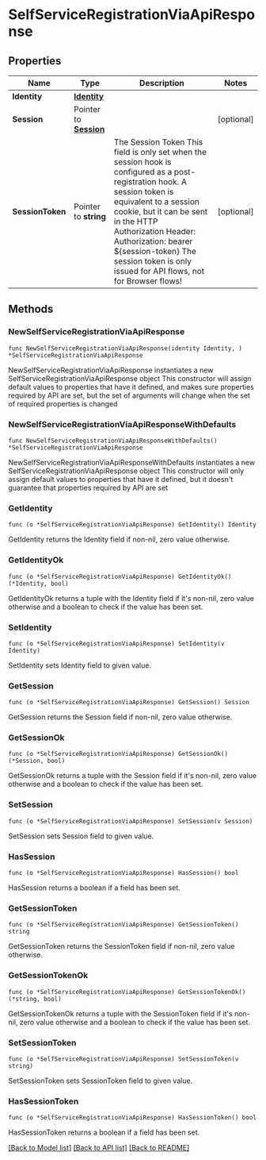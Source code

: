 # SelfServiceRegistrationViaApiResponse

## Properties

Name | Type | Description | Notes
------------ | ------------- | ------------- | -------------
**Identity** | [**Identity**](Identity.md) |  | 
**Session** | Pointer to [**Session**](Session.md) |  | [optional] 
**SessionToken** | Pointer to **string** | The Session Token  This field is only set when the session hook is configured as a post-registration hook.  A session token is equivalent to a session cookie, but it can be sent in the HTTP Authorization Header:  Authorization: bearer ${session-token}  The session token is only issued for API flows, not for Browser flows! | [optional] 

## Methods

### NewSelfServiceRegistrationViaApiResponse

`func NewSelfServiceRegistrationViaApiResponse(identity Identity, ) *SelfServiceRegistrationViaApiResponse`

NewSelfServiceRegistrationViaApiResponse instantiates a new SelfServiceRegistrationViaApiResponse object
This constructor will assign default values to properties that have it defined,
and makes sure properties required by API are set, but the set of arguments
will change when the set of required properties is changed

### NewSelfServiceRegistrationViaApiResponseWithDefaults

`func NewSelfServiceRegistrationViaApiResponseWithDefaults() *SelfServiceRegistrationViaApiResponse`

NewSelfServiceRegistrationViaApiResponseWithDefaults instantiates a new SelfServiceRegistrationViaApiResponse object
This constructor will only assign default values to properties that have it defined,
but it doesn't guarantee that properties required by API are set

### GetIdentity

`func (o *SelfServiceRegistrationViaApiResponse) GetIdentity() Identity`

GetIdentity returns the Identity field if non-nil, zero value otherwise.

### GetIdentityOk

`func (o *SelfServiceRegistrationViaApiResponse) GetIdentityOk() (*Identity, bool)`

GetIdentityOk returns a tuple with the Identity field if it's non-nil, zero value otherwise
and a boolean to check if the value has been set.

### SetIdentity

`func (o *SelfServiceRegistrationViaApiResponse) SetIdentity(v Identity)`

SetIdentity sets Identity field to given value.


### GetSession

`func (o *SelfServiceRegistrationViaApiResponse) GetSession() Session`

GetSession returns the Session field if non-nil, zero value otherwise.

### GetSessionOk

`func (o *SelfServiceRegistrationViaApiResponse) GetSessionOk() (*Session, bool)`

GetSessionOk returns a tuple with the Session field if it's non-nil, zero value otherwise
and a boolean to check if the value has been set.

### SetSession

`func (o *SelfServiceRegistrationViaApiResponse) SetSession(v Session)`

SetSession sets Session field to given value.

### HasSession

`func (o *SelfServiceRegistrationViaApiResponse) HasSession() bool`

HasSession returns a boolean if a field has been set.

### GetSessionToken

`func (o *SelfServiceRegistrationViaApiResponse) GetSessionToken() string`

GetSessionToken returns the SessionToken field if non-nil, zero value otherwise.

### GetSessionTokenOk

`func (o *SelfServiceRegistrationViaApiResponse) GetSessionTokenOk() (*string, bool)`

GetSessionTokenOk returns a tuple with the SessionToken field if it's non-nil, zero value otherwise
and a boolean to check if the value has been set.

### SetSessionToken

`func (o *SelfServiceRegistrationViaApiResponse) SetSessionToken(v string)`

SetSessionToken sets SessionToken field to given value.

### HasSessionToken

`func (o *SelfServiceRegistrationViaApiResponse) HasSessionToken() bool`

HasSessionToken returns a boolean if a field has been set.


[[Back to Model list]](../README.md#documentation-for-models) [[Back to API list]](../README.md#documentation-for-api-endpoints) [[Back to README]](../README.md)


